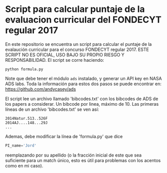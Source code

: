 # Script para calcular puntaje de la evaluacion curricular del FONDECYT regular 2017

En este repositorio se encuentra un script para calcular el puntaje de la 
evalaución curricular para el concurso FONDECYT regular 2017. ESTE SCRIPT NO ES OFICIAL,
USO BAJO SU PROPIO RIESGO Y RESPONSABILIDAD. El script se corre haciendo:

````shell 
python formula.py
````

Note que debe tener el módulo ```ads``` instalado, y generar un API key en NASA ADS labs. Toda la información
para estos dos pasos se puede encontrar en: https://github.com/andycasey/ads

El script lee un archivo llamado 'bibcodes.txt' con los bibcodes de ADS de los 
papers a considerar. Un bibcode por linea, máximo de 10. Las primeras líneas de un 
archivo 'bibcodes.txt' se ven así:

````text
2014Natur.513..526F
2014AJ....148...29J
...
````

Ademas, debe modificar la línea de 'formula.py'
que dice

````python
PI_name='Jord' 
````

reemplazando por su apellido (o la fracción inicial de este que sea suficiente para un match único, esto 
es útil para problemas con los acentos como en mi caso).

